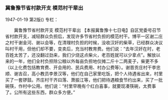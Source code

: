 ### 冀鲁豫节省村款开支  模范村干辈出

1947-01-19
第2版()
专栏：

　　冀鲁豫节省村款开支
    模范村干辈出
    【本报冀鲁豫十七日电】自区党委号召节省村款开支，减轻群众负担后，发现许多节省村负担的模范村干。博平一区谢二庄之村干谢金河、谢以会等，在清理村负担的时候，没收汉奸的柴草，已经群众决议叫村干用，但他们却不要，变卖后，充当村教育费。他们说：“去年汉奸在时，老百姓太苦了，还没翻过劲来，我们少烧这点柴火，老百姓就可以少拿点”。解放以来的一年，他们全村负担除公粮以外每亩负担地仅摊二斤十二两麦子，柴更不多（以上化费包括教育费、开会用的、民兵费用、村办公费等）。谢晋贡庄村干李忠顺、谢吉召，高小教员李景汉等，他们在自己家里吃饭，把个人待遇省出来，村里买了一套锣鼓。齐庄村干齐曰落、萧振江等，他们把待遇粮食节约出来，买了一批碗筷，作村中公用。他们说：“村里早晚有个红白喜事，就要现凑筷碗，太费事了。公所有这些东西，群众多方便。”
